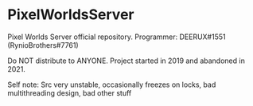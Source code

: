 # PixelWorldsServer
Pixel Worlds Server official repository.
Programmer: DEERUX#1551 (RynioBrothers#7761)


Do NOT distribute to ANYONE.
Project started in 2019 and abandoned in 2021.

Self note: Src very unstable, occasionally freezes on locks, bad multithreading design, bad other stuff

